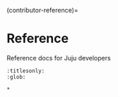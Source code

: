 (contributor-reference)=
# Reference
Reference docs for Juju developers

```{toctree}
:titlesonly:
:glob:

*
```